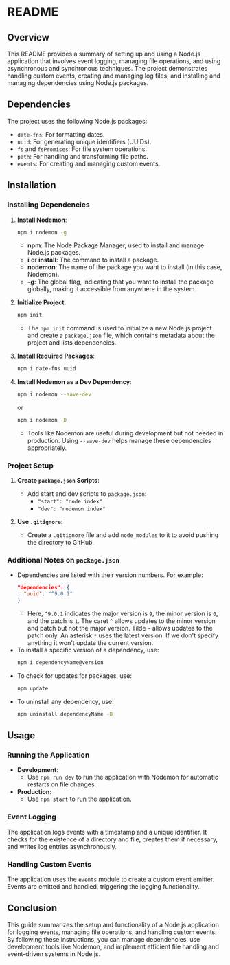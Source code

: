# README

## Overview
This README provides a summary of setting up and using a Node.js application that involves event logging, managing file operations, and using asynchronous and synchronous techniques. The project demonstrates handling custom events, creating and managing log files, and installing and managing dependencies using Node.js packages.

## Dependencies
The project uses the following Node.js packages:
- `date-fns`: For formatting dates.
- `uuid`: For generating unique identifiers (UUIDs).
- `fs` and `fsPromises`: For file system operations.
- `path`: For handling and transforming file paths.
- `events`: For creating and managing custom events.

## Installation

### Installing Dependencies
1. **Install Nodemon**:
   ```bash
   npm i nodemon -g
   ```
   - **npm**: The Node Package Manager, used to install and manage Node.js packages.
   - **i** or **install**: The command to install a package.
   - **nodemon**: The name of the package you want to install (in this case, Nodemon).
   - **-g**: The global flag, indicating that you want to install the package globally, making it accessible from anywhere in the system.

2. **Initialize Project**:
   ```bash
   npm init
   ```
   - The `npm init` command is used to initialize a new Node.js project and create a `package.json` file, which contains metadata about the project and lists dependencies.

3. **Install Required Packages**:
   ```bash
   npm i date-fns uuid
   ```

4. **Install Nodemon as a Dev Dependency**:
   ```bash
   npm i nodemon --save-dev
   ```
   or
   ```bash
   npm i nodemon -D
   ```
   - Tools like Nodemon are useful during development but not needed in production. Using `--save-dev` helps manage these dependencies appropriately.

### Project Setup
1. **Create `package.json` Scripts**:
   - Add start and dev scripts to `package.json`:
     - `"start": "node index"`
     - `"dev": "nodemon index"`

2. **Use `.gitignore`**:
   - Create a `.gitignore` file and add `node_modules` to it to avoid pushing the directory to GitHub.

### Additional Notes on `package.json`
- Dependencies are listed with their version numbers. For example:
  ```json
  "dependencies": {
    "uuid": "^9.0.1"
  }
  ```
  - Here, `^9.0.1` indicates the major version is `9`, the minor version is `0`, and the patch is `1`. The caret `^` allows updates to the minor version and patch but not the major version. Tilde `~` allows updates to the patch only. An asterisk `*` uses the latest version. If we don't specify anything it won't update the current version. 
- To install a specific version of a dependency, use:
  ```bash
  npm i dependencyName@version
  ```
- To check for updates for packages, use:
  ```bash
  npm update
  ```
- To uninstall any dependency, use:
  ```bash
  npm uninstall dependencyName -D
  ```

## Usage

### Running the Application
- **Development**:
  - Use `npm run dev` to run the application with Nodemon for automatic restarts on file changes.
- **Production**:
  - Use `npm start` to run the application.

### Event Logging
The application logs events with a timestamp and a unique identifier. It checks for the existence of a directory and file, creates them if necessary, and writes log entries asynchronously.

### Handling Custom Events
The application uses the `events` module to create a custom event emitter. Events are emitted and handled, triggering the logging functionality.

## Conclusion
This guide summarizes the setup and functionality of a Node.js application for logging events, managing file operations, and handling custom events. By following these instructions, you can manage dependencies, use development tools like Nodemon, and implement efficient file handling and event-driven systems in Node.js.